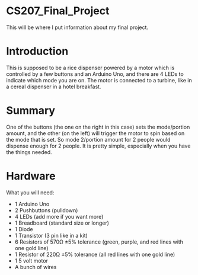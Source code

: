 # CS207_Final_Project
This will be where I put information about my final project.

# Introduction
This is supposed to be a rice dispenser powered by a motor which is controlled by a few buttons and an Arduino Uno, and there are 4 LEDs to indicate which mode you are on. The motor is connected to a turbine, like in a cereal dispenser in a hotel breakfast.

# Summary
One of the buttons (the one on the right in this case) sets the mode/portion amount, and the other (on the left) will trigger the motor to spin based on the mode that is set. So mode 2/portion amount for 2 people would dispense enough for 2 people. It is pretty simple, especially when you have the things needed.

# Hardware
What you will need:
* 1 Arduino Uno
* 2 Pushbuttons (pulldown)
* 4 LEDs (add more if you want more)
* 1 Breadboard (standard size or longer)
* 1 Diode
* 1 Transistor (3 pin like in a kit)
* 6 Resistors of 570Ω ±5% tolerance (green, purple, and red lines with one gold line)
* 1 Resistor of 220Ω ±5% tolerance (all red lines with one gold line)
* 1 5 volt motor
* A bunch of wires
